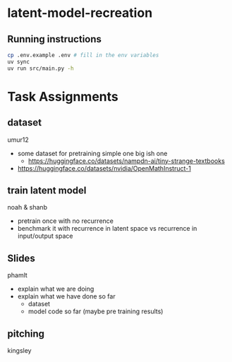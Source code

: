 # latent-model-recreation

## Running instructions

```bash
cp .env.example .env # fill in the env variables
uv sync
uv run src/main.py -h
```

# Task Assignments

## dataset

umur12

- some dataset for pretraining simple one big ish one
  - https://huggingface.co/datasets/nampdn-ai/tiny-strange-textbooks
- https://huggingface.co/datasets/nvidia/OpenMathInstruct-1

## train latent model

noah & shanb

- pretrain once with no recurrence
- benchmark it with recurrence in latent space vs recurrence in input/output space

## Slides

phamlt

- explain what we are doing
- explain what we have done so far
  - dataset
  - model code so far (maybe pre training results)

## pitching

kingsley
